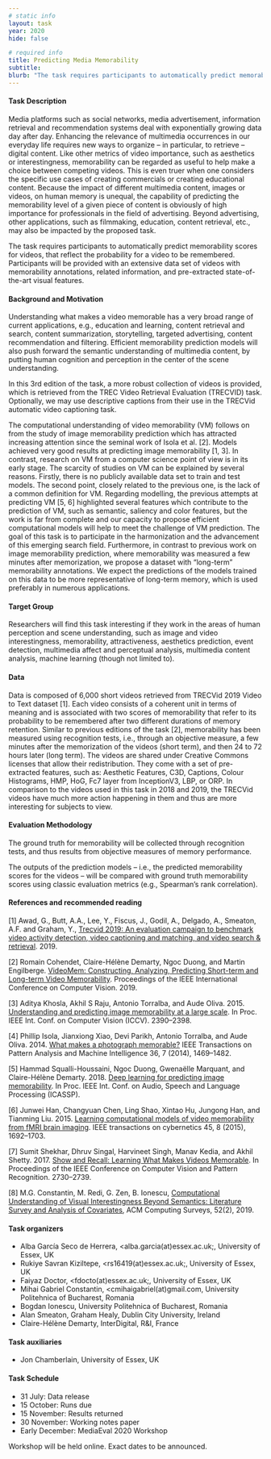 ```yaml
---
# static info
layout: task
year: 2020
hide: false

# required info
title: Predicting Media Memorability
subtitle: 
blurb: "The task requires participants to automatically predict memorability scores for videos, that reflect the probability for a video to be remembered. Participants will be provided with an extensive data set of videos with memorability annotations, related information, and pre-extracted state-of-the-art visual features."
---
```


<!-- # please respect the structure below-->


#### Task Description
Media platforms such as social networks, media advertisement, information retrieval and recommendation systems deal with exponentially growing data day after day. Enhancing the relevance of multimedia occurrences in our everyday life requires new ways to organize – in particular, to retrieve – digital content. Like other metrics of video importance, such as aesthetics or interestingness, memorability can be regarded as useful to help make a choice between competing videos. This is even truer when one considers the specific use cases of creating commercials or creating educational content. Because the impact of different multimedia content, images or videos, on human memory is unequal, the capability of predicting the memorability level of a given piece of content is obviously of high importance for professionals in the field of advertising. Beyond advertising, other applications, such as filmmaking, education, content retrieval, etc., may also be impacted by the proposed task.

The task requires participants to automatically predict memorability scores for videos, that reflect the probability for a video to be remembered. Participants will be provided with an extensive data set of videos with memorability annotations, related information, and pre-extracted state-of-the-art visual features.

#### Background and Motivation
Understanding what makes a video memorable has a very broad range of current applications, e.g., education and learning, content retrieval and search, content summarization, storytelling, targeted advertising, content recommendation and filtering. Efficient memorability prediction models will also push forward the semantic understanding of multimedia content, by putting human cognition and perception in the center of the scene understanding.

In this 3rd edition of the task, a more robust collection of videos is provided, which is retrieved from the TREC Video Retrieval Evaluation (TRECVID) task. Optionally, we may use descriptive captions from their use in the TRECVid automatic video captioning task.

The computational understanding of video memorability (VM) follows on from the study of image memorability prediction which has attracted increasing attention since the seminal work of Isola et al. [2]. Models achieved very good results at predicting image memorability [1, 3]. In contrast, research on VM from a computer science point of view is in its early stage. The scarcity of studies on VM can be explained by several reasons. Firstly, there is no publicly available data set to train and test models. The second point, closely related to the previous one, is the lack of a common definition for VM. Regarding modelling, the previous attempts at predicting VM [5, 6] highlighted several features which contribute to the prediction of VM, such as semantic, saliency and color features, but the work is far from complete and our capacity to propose efficient computational models will help to meet the challenge of VM prediction. The goal of this task is to participate in the harmonization and the advancement of this emerging search field. Furthermore, in contrast to previous work on image memorability prediction, where memorability was measured a few minutes after memorization, we propose a dataset with “long-term” memorability annotations. We expect the predictions of the models trained on this data to be more representative of long-term memory, which is used preferably in numerous applications.

#### Target Group
Researchers will find this task interesting if they work in the areas of human perception and scene understanding, such as image and video interestingness, memorability, attractiveness, aesthetics prediction, event detection, multimedia affect and perceptual analysis, multimedia content analysis, machine learning (though not limited to).

#### Data
Data is composed of 6,000 short videos retrieved from TRECVid 2019 Video to Text dataset [1]. Each video consists of a coherent unit in terms of meaning and is associated with two scores of memorability that refer to its probability to be remembered after two different durations of memory retention. Similar to previous editions of the task [2], memorability has been measured using recognition tests, i.e., through an objective measure, a few minutes after the memorization of the videos (short term), and then 24 to 72 hours later (long term). The videos are shared under Creative Commons licenses that allow their redistribution. They come with a set of pre-extracted features, such as: Aesthetic Features, C3D, Captions, Colour Histograms, HMP, HoG, Fc7 layer from InceptionV3, LBP, or ORP.  In comparison to the videos used in this task in 2018 and 2019, the TRECVid videos have much more action happening in them and thus are more interesting for subjects to view.

#### Evaluation Methodology
The ground truth for memorability will be collected through recognition tests, and thus results from objective measures of memory performance.

The outputs of the prediction models – i.e., the predicted memorability scores for the videos – will be compared with ground truth memorability scores using classic evaluation metrics (e.g., Spearman’s rank correlation).

#### References and recommended reading
<!-- # Please use the ACM format for references https://www.acm.org/publications/authors/reference-formatting (but no DOI needed)-->
<!-- # The paper title should be a hyperlink leading to the paper online-->
[1] Awad, G., Butt, A.A., Lee, Y., Fiscus, J., Godil, A., Delgado, A., Smeaton, A.F. and Graham, Y., [Trecvid 2019: An evaluation campaign to benchmark video activity detection, video captioning and matching, and video search & retrieval](https://www-nlpir.nist.gov/projects/tvpubs/tv19.papers/tv19overview.pdf). 2019.

[2] Romain Cohendet, Claire-Hélène Demarty, Ngoc Duong, and Martin Engilberge. [VideoMem: Constructing, Analyzing, Predicting Short-term and Long-term Video Memorability](https://openaccess.thecvf.com/content_ICCV_2019/papers/Cohendet_VideoMem_Constructing_Analyzing_Predicting_Short-Term_and_Long-Term_Video_Memorability_ICCV_2019_paper.pdf). Proceedings of the IEEE International Conference on Computer Vision. 2019.

[3] Aditya Khosla, Akhil S Raju, Antonio Torralba, and Aude Oliva. 2015. [Understanding and predicting image memorability at a large scale](https://people.csail.mit.edu/khosla/papers/iccv2015_khosla.pdf). In Proc. IEEE Int. Conf. on Computer Vision (ICCV). 2390–2398.

[4] Phillip Isola, Jianxiong Xiao, Devi Parikh, Antonio Torralba, and Aude Oliva. 2014. [What makes a photograph memorable?](http://web.mit.edu/phillipi/www/publications/memory_pami.pdf) IEEE Transactions on Pattern Analysis and Machine Intelligence 36, 7 (2014), 1469–1482.

[5] Hammad Squalli-Houssaini, Ngoc Duong, Gwenaëlle Marquant, and Claire-Hélène Demarty. 2018. [Deep learning for predicting image memorability](https://hal.archives-ouvertes.fr/hal-01629297/file/main.pdf). In Proc. IEEE Int. Conf. on Audio, Speech and Language Processing (ICASSP).

[6] Junwei Han, Changyuan Chen, Ling Shao, Xintao Hu, Jungong Han, and Tianming Liu. 2015. [Learning computational models of video memorability from fMRI brain imaging](https://ieeexplore.ieee.org/abstract/document/6919270). IEEE transactions on cybernetics 45, 8 (2015), 1692–1703.

[7] Sumit Shekhar, Dhruv Singal, Harvineet Singh, Manav Kedia, and Akhil Shetty. 2017. [Show and Recall: Learning What Makes Videos Memorable](https://openaccess.thecvf.com/content_ICCV_2017_workshops/papers/w40/Shekhar_Show_and_Recall_ICCV_2017_paper.pdf). In Proceedings of the IEEE Conference on Computer Vision and Pattern Recognition. 2730–2739.

[8] M.G. Constantin, M. Redi, G. Zen, B. Ionescu, [Computational Understanding of Visual Interestingness Beyond Semantics: Literature Survey and Analysis of Covariates](http://campus.pub.ro/lab7/bionescu/index_files/pub/2018_ACM_CSUR-draft.pdf), ACM Computing Surveys, 52(2), 2019.

#### Task organizers
* Alba García Seco de Herrera, &lt;alba.garcia(at)essex.ac.uk;, University of Essex, UK
* Rukiye Savran Kiziltepe, &lt;rs16419(at)essex.ac.uk;, University of Essex, UK
* Faiyaz Doctor, &lt;fdocto(at)essex.ac.uk;, University of Essex, UK
* Mihai Gabriel Constantin, &lt;cmihaigabriel(at)gmail.com, University Politehnica of Bucharest, Romania
* Bogdan Ionescu, University Politehnica of Bucharest, Romania
* Alan Smeaton, Graham Healy, Dublin City University, Ireland
* Claire-Hélène Demarty, InterDigital, R&I, France

#### Task auxiliaries

* Jon Chamberlain, University of Essex, UK

#### Task Schedule
* 31 July: Data release <!-- # Replace XX with your date. Latest possible is 31 July-->
* 15 October: Runs due <!-- # Replace XX with your date. Latest possible is 31 October-->
* 15 November: Results returned  <!-- Fixed. Please do not change-->
* 30 November: Working notes paper  <!-- Fixed. Please do not change-->
* Early December: MediaEval 2020 Workshop <!-- Fixed. Please do not change-->

Workshop will be held online. Exact dates to be announced.
<!-- # Pleaes integrate the information below into the structure above, and then delete everything below this line. Thanks.-->
